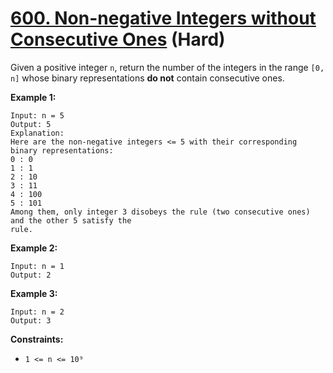 # [600. Non-negative Integers without Consecutive Ones][link] (Hard)

[link]: https://leetcode.com/problems/non-negative-integers-without-consecutive-ones/

Given a positive integer `n`, return the number of the integers in the range `[0, n]` whose binary
representations **do not** contain consecutive ones.

**Example 1:**

```
Input: n = 5
Output: 5
Explanation:
Here are the non-negative integers <= 5 with their corresponding binary representations:
0 : 0
1 : 1
2 : 10
3 : 11
4 : 100
5 : 101
Among them, only integer 3 disobeys the rule (two consecutive ones) and the other 5 satisfy the
rule.
```

**Example 2:**

```
Input: n = 1
Output: 2
```

**Example 3:**

```
Input: n = 2
Output: 3
```

**Constraints:**

- `1 <= n <= 10⁹`
